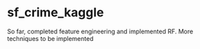 # sf_crime_kaggle
So far, completed feature engineering and implemented RF. More techniques to be implemented 
